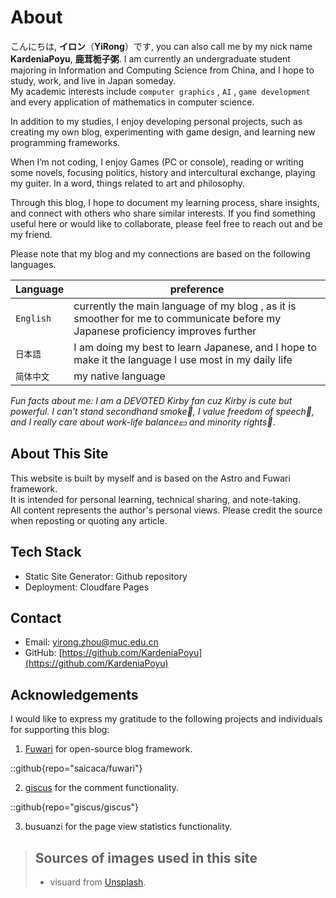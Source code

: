 # About

こんにちは, **イロン**（**YiRong**）です, you can also call me by my nick name **KardeniaPoyu**, **鹿茸栀子粥**. I am currently an undergraduate student majoring in Information and Computing Science from China, and I hope to study, work, and live in Japan someday.  
My academic interests include  `computer graphics` ,  `AI` ,  `game development`  and every application of mathematics in computer science.  

In addition to my studies, I enjoy developing personal projects, such as creating my own blog, experimenting with game design, and learning new programming frameworks.

When I’m not coding, I enjoy Games (PC or console), reading or writing some novels, focusing politics, history and intercultural exchange, playing my guiter. In a word, things related to art and philosophy.

Through this blog, I hope to document my learning process, share insights, and connect with others who share similar interests.  If you find something useful here or would like to collaborate, please feel free to reach out and be my friend. 

Please note that my blog and my connections are based on the following languages.

| Language     | preference                                                                                                                                                                                                 |
|---------------|-------------------------------------------------------------------------------------------------------------------------------------------------------------------------------------------------------------|
| `English`       | currently the main language of my blog , as it is smoother for me to communicate before my Japanese proficiency improves further                                                                                                                                                                          |
| `日本語`   | I am doing my best to learn Japanese, and I hope to make it the language I use most in my daily life                                                                                                                                                                        |
| `简体中文` | my native language                      

_Fun facts about me: I am a DEVOTED Kirby fan cuz Kirby is cute but powerful. I can’t stand secondhand smoke🚬, I value freedom of speech📰, and I really care about work-life balance💴 and minority rights🌈_.

## About This Site 

This website is built by myself and is based on the Astro and Fuwari framework.  
It is intended for personal learning, technical sharing, and note-taking.  
All content represents the author's personal views. 
Please credit the source when reposting or quoting any article.

## Tech Stack
- Static Site Generator: Github repository
- Deployment: Cloudfare Pages

## Contact
- Email: yirong.zhou@muc.edu.cn
- GitHub: [https://github.com/KardeniaPoyu](https://github.com/KardeniaPoyu)

## Acknowledgements

I would like to express my gratitude to the following projects and individuals for supporting this blog:

 1. [Fuwari](https://github.com/saicaca/fuwari) for open-source blog framework.

::github{repo="saicaca/fuwari"}

 2. [giscus](https://github.com/giscus/giscus) for the comment functionality.

::github{repo="giscus/giscus"}

 3. busuanzi for the page view statistics functionality.

> ## Sources of images used in this site
> - visuard from [Unsplash](https://unsplash.com/ja/@visuard).

